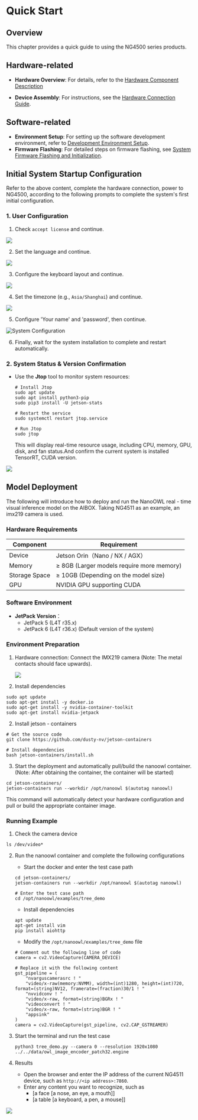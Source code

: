# Quick Start

## Overview

This chapter provides a quick guide to using the NG4500 series products.

## Hardware-related

- ​**​Hardware Overview​**​: For details, refer to the [Hardware Component Description](NG4500-CB01%20Development%20Board/Hardware%20Guide/Components%20Overview)

- ​**​Device Assembly​**​: For instructions, see the [Hardware Connection Guide](NG4500-CB01%20Development%20Board/Hardware%20Guide/Hardware%20Connection).

## Software-related

- ​**​Environment Setup​**​: For setting up the software development environment, refer to [Development Environment Setup](NG4500-CB01%20Development%20Board/Software%20Guide/Development%20Environment%20Setup).
- ​**​Firmware Flashing​**​: For detailed steps on firmware flashing, see [System Firmware Flashing and Initialization](NG4500-CB01%20Development%20Board/Software%20Guide/System%20Flashing%20and%20Initialization).

## Initial System Startup Configuration

Refer to the above content, complete the hardware connection, power to NG4500, according to the following prompts to complete the system's first initial configuration.

### 1. User Configuration

1. Check `accept license` and continue.

![](/img/NG45XX_SOFTWARE/Driver/NG45XX_System_Configuration_Licenses.png)

2. Set the language and continue.

![](/img/NG45XX_SOFTWARE/Driver/NG45XX_System_Configuration_Language.png)

3. Configure the keyboard layout and continue.

![](/img/NG45XX_SOFTWARE/Driver/NG45XX_System_Configuration_Keyboard.png)

4. Set the timezone (e.g., `Asia/Shanghai`) and continue.

![](/img/NG45XX_SOFTWARE/Driver/NG45XX_System_Configuration_Local.png)

5. Configure 'Your name' and 'password', then continue.

![System Configuration](/img/NG45XX_SOFTWARE/Driver/NG45XX_System_Configuration.jpg)

6. Finally, wait for the system installation to complete and restart automatically.

### 2. System Status & Version Confirmation

- Use the ​**​Jtop​**​ tool to monitor system resources:
  
  ```shell
  # Install Jtop
  sudo apt update
  sudo apt install python3-pip
  sudo pip3 install -U jetson-stats
  
  # Restart the service
  sudo systemctl restart jtop.service
  
  # Run Jtop
  sudo jtop
  ```
  
  This will display real-time resource usage, including CPU, memory, GPU, disk, and fan status.And confirm the current system is installed TensorRT, CUDA version.

![](/img/NG45XX_SOFTWARE/Driver/NG45XX_JTOP.png)

## Model Deployment

The following will introduce how to deploy and run the NanoOWL real - time visual inference model on the AIBOX. Taking NG4511 as an example, an imx219 camera is used.

### Hardware Requirements

| Component     | Requirement                               |
| ------------- | ----------------------------------------- |
| Device        | Jetson Orin（Nano / NX / AGX）              |
| Memory        | ≥ 8GB (Larger models require more memory) |
| Storage Space | ≥ 10GB (Depending on the model size)      |
| GPU           | NVIDIA GPU supporting CUDA                |

### Software Environment

- ​​**​JetPack Version​**​：
  - JetPack 5 (L4T r35.x)
  - JetPack 6 (L4T r36.x) (Default version of the system)

### Environment Preparation

1. Hardware connection: Connect the IMX219 camera (Note: The metal contacts should face upwards).
   
   ![](/img/NG45XX_SOFTWARE/NG45XX_IMX219.png)

2. Install dependencies

```shell
sudo apt update
sudo apt-get install -y docker.io
sudo apt-get install -y nvidia-container-toolkit
sudo apt-get install nvidia-jetpack
```

2. Install jetson - containers

```shell
# Get the source code
git clone https://github.com/dusty-nv/jetson-containers

# Install dependencies
bash jetson-containers/install.sh
```

3. Start the deployment and automatically pull/build the nanoowl container. (Note: After obtaining the container, the container will be started)

```shell
cd jetson-containers/
jetson-containers run --workdir /opt/nanoowl $(autotag nanoowl)
```

This command will automatically detect your hardware configuration and pull or build the appropriate container image.

### Running Example

1. Check the camera device

```shell
ls /dev/video*
```

2. Run the nanoowl container and complete the following configurations
   
   - Start the docker and enter the test case path
   
   ```shell
   cd jetson-containers/
   jetson-containers run --workdir /opt/nanoowl $(autotag nanoowl)
   
   # Enter the test case path
   cd /opt/nanoowl/examples/tree_demo
   ```
   
   - Install dependencies
   
   ```shell
   apt update
   apt-get install vim
   pip install aiohttp
   ```
   
   - Modify the `/opt/nanoowl/examples/tree_demo` file
   
   ```shell
   # Comment out the following line of code
   camera = cv2.VideoCapture(CAMERA_DEVICE)
   
   # Replace it with the following content
   gst_pipeline = (
       "nvarguscamerasrc ! "
       "video/x-raw(memory:NVMM), width=(int)1280, height=(int)720, format=(string)NV12, framerate=(fraction)30/1 ! "
       "nvvidconv ! "
       "video/x-raw, format=(string)BGRx ! "
       "videoconvert ! "
       "video/x-raw, format=(string)BGR ! "
       "appsink"
   )
   camera = cv2.VideoCapture(gst_pipeline, cv2.CAP_GSTREAMER)
   ```

3. Start the terminal and run the test case
   
   ```shell
   python3 tree_demo.py --camera 0 --resolution 1920x1080 ../../data/owl_image_encoder_patch32.engine
   ```

4. Results
   
   - Open the browser and enter the IP address of the current NG4511 device, such as `http://<ip address>:7860`.
   - Enter any content you want to recognize, such as
     - [a face [a nose, an eye, a mouth]]
     - [a table [a keyboard, a pen, a mouse]]

![](/img/NG45XX_SOFTWARE/Driver/NG45XX_Quickstart_NanoOWL.png)
